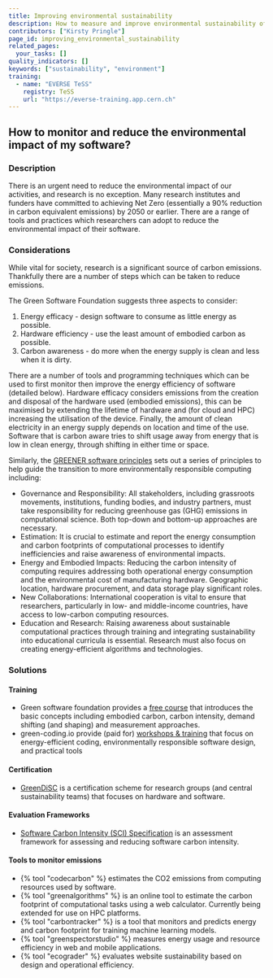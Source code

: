 ```yaml
---
title: Improving environmental sustainability
description: How to measure and improve environmental sustainability of software?
contributors: ["Kirsty Pringle"]
page_id: improving_environmental_sustainability
related_pages:
  your_tasks: []
quality_indicators: []
keywords: ["sustainability", "environment"]
training:
  - name: "EVERSE TeSS"
    registry: TeSS
    url: "https://everse-training.app.cern.ch"
---
```


## How to monitor and reduce the environmental impact of my software?

### Description

There is an urgent need to reduce the environmental impact of our activities, and research is no exception.
Many research institutes and funders have committed to achieving Net Zero (essentially a 90% reduction in carbon equivalent emissions) by 2050 or earlier.
There are a range of tools and practices which researchers can adopt to reduce the environmental impact of their software.

### Considerations

While vital for society, research is a significant source of carbon emissions.
Thankfully there are a number of steps which can be taken to reduce emissions.

The Green Software Foundation suggests three aspects to consider:

1. Energy efficacy - design software to consume as little energy as possible.
2. Hardware efficiency - use the least amount of embodied carbon as possible.
3. Carbon awareness - do more when the energy supply is clean and less when it is dirty.

There are a number of tools and programming techniques which can be used to first monitor then improve the energy efficiency of software (detailed below).
Hardware efficacy considers emissions from the creation and disposal of the hardware used (embodied emissions), this can be maximised by extending the lifetime of hardware and (for cloud and HPC) increasing the utilisation of the device.
Finally, the amount of clean electricity in an energy supply depends on location and time of the use.
Software that is carbon aware tries to shift usage away from energy that is low in clean energy, through shifting in either time or space.

Similarly, the [GREENER software principles](https://www.nature.com/articles/s43588-023-00461-y) sets out a series of principles to help guide the  transition to more environmentally responsible computing including:

* Governance and Responsibility: All stakeholders, including grassroots movements, institutions, funding bodies, and industry partners, must take responsibility for reducing greenhouse gas (GHG) emissions in computational science. Both top-down and bottom-up approaches are necessary.
* Estimation: It is crucial to estimate and report the energy consumption and carbon footprints of computational processes to identify inefficiencies and raise awareness of environmental impacts.
* Energy and Embodied Impacts: Reducing the carbon intensity of computing requires addressing both operational energy consumption and the environmental cost of manufacturing hardware. Geographic location, hardware procurement, and data storage play significant roles.
* New Collaborations: International cooperation is vital to ensure that researchers, particularly in low- and middle-income countries, have access to low-carbon computing resources.
* Education and Research: Raising awareness about sustainable computational practices through training and integrating sustainability into educational curricula is essential. Research must also focus on creating energy-efficient algorithms and technologies.


### Solutions

#### Training

* Green software foundation provides a [free course](https://learn.greensoftware.foundation/introduction) that introduces the basic concepts including embodied carbon, carbon intensity, demand shifting (and shaping) and measurement approaches.
* green-coding.io provide (paid for) [workshops & training](https://www.green-coding.io/services/workshops-and-trainings) that focus on energy-efficient coding, environmentally responsible software design, and practical tools 

#### Certification

* [GreenDiSC](https://www.software.ac.uk/GreenDiSC) is a certification scheme for research groups (and central sustainability teams) that focuses on hardware and software.  

#### Evaluation Frameworks
* [Software Carbon Intensity (SCI) Specification](https://sci.greensoftware.foundation/) is an assessment framework for assessing and reducing software carbon intensity.

#### Tools to monitor emissions

* {% tool "codecarbon" %} estimates the CO2 emissions from computing resources used by software. 
* {% tool "greenalgorithms" %} is an online tool to estimate the carbon footprint of computational tasks using a web calculator. Currently being extended for use on HPC platforms. 
* {% tool "carbontracker" %} is a tool that monitors and predicts energy and carbon footprint for training machine learning models.
* {% tool "greenspectorstudio" %} measures energy usage and resource efficiency in web and mobile applications.
* {% tool "ecograder" %} evaluates website sustainability based on design and operational efficiency.